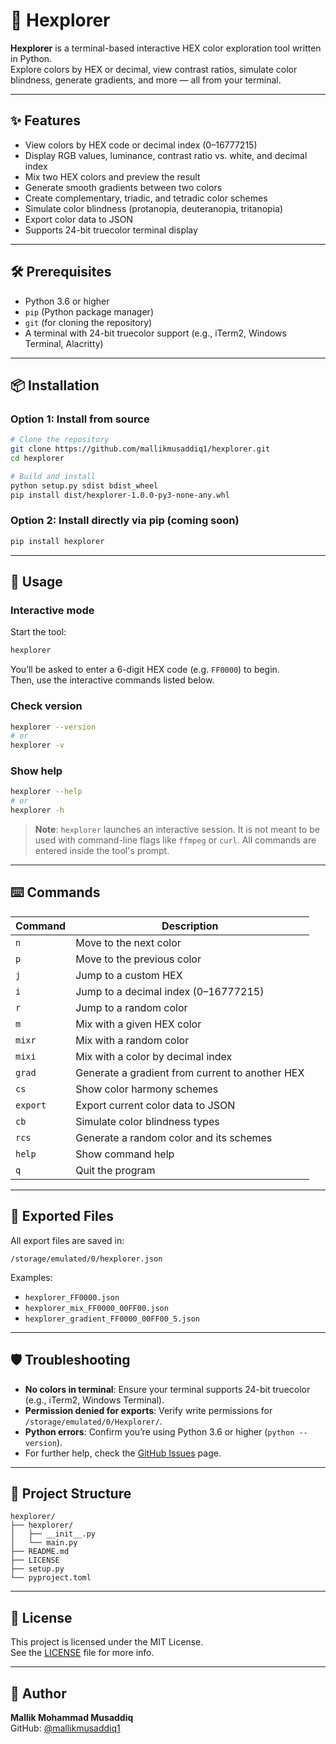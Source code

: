 # 🎨 Hexplorer

**Hexplorer** is a terminal-based interactive HEX color exploration tool written in Python.  
Explore colors by HEX or decimal, view contrast ratios, simulate color blindness, generate gradients, and more — all from your terminal.

---

## ✨ Features

- View colors by HEX code or decimal index (0–16777215)
- Display RGB values, luminance, contrast ratio vs. white, and decimal index
- Mix two HEX colors and preview the result
- Generate smooth gradients between two colors
- Create complementary, triadic, and tetradic color schemes
- Simulate color blindness (protanopia, deuteranopia, tritanopia)
- Export color data to JSON
- Supports 24-bit truecolor terminal display

---

## 🛠️ Prerequisites

- Python 3.6 or higher
- `pip` (Python package manager)
- `git` (for cloning the repository)
- A terminal with 24-bit truecolor support (e.g., iTerm2, Windows Terminal, Alacritty)

---

## 📦 Installation

### Option 1: Install from source

```bash
# Clone the repository
git clone https://github.com/mallikmusaddiq1/hexplorer.git
cd hexplorer

# Build and install
python setup.py sdist bdist_wheel
pip install dist/hexplorer-1.0.0-py3-none-any.whl
```

### Option 2: Install directly via pip (coming soon)

```bash
pip install hexplorer
```

---

## 🚀 Usage

### Interactive mode

Start the tool:

```bash
hexplorer
```

You’ll be asked to enter a 6-digit HEX code (e.g. `FF0000`) to begin.  
Then, use the interactive commands listed below.

### Check version

```bash
hexplorer --version
# or
hexplorer -v
```

### Show help

```bash
hexplorer --help
# or
hexplorer -h
```

> **Note**: `hexplorer` launches an interactive session. It is not meant to be used with command-line flags like `ffmpeg` or `curl`. All commands are entered inside the tool's prompt.

---

## ⌨️ Commands

| Command     | Description                                          |
|-------------|------------------------------------------------------|
| `n`         | Move to the next color                               |
| `p`         | Move to the previous color                           |
| `j`         | Jump to a custom HEX                                 |
| `i`         | Jump to a decimal index (0–16777215)                 |
| `r`         | Jump to a random color                               |
| `m`         | Mix with a given HEX color                           |
| `mixr`      | Mix with a random color                              |
| `mixi`      | Mix with a color by decimal index                    |
| `grad`      | Generate a gradient from current to another HEX      |
| `cs`        | Show color harmony schemes                           |
| `export`    | Export current color data to JSON                    |
| `cb`        | Simulate color blindness types                       |
| `rcs`       | Generate a random color and its schemes              |
| `help`      | Show command help                                    |
| `q`         | Quit the program                                     |

---

## 📂 Exported Files

All export files are saved in:

```
/storage/emulated/0/hexplorer.json
```

Examples:

- `hexplorer_FF0000.json`
- `hexplorer_mix_FF0000_00FF00.json`
- `hexplorer_gradient_FF0000_00FF00_5.json`

---

## 🛡️ Troubleshooting

- **No colors in terminal**: Ensure your terminal supports 24-bit truecolor (e.g., iTerm2, Windows Terminal).
- **Permission denied for exports**: Verify write permissions for `/storage/emulated/0/Hexplorer/`.
- **Python errors**: Confirm you’re using Python 3.6 or higher (`python --version`).
- For further help, check the [GitHub Issues](https://github.com/mallikmusaddiq1/hexplorer/issues) page.

---

## 🔧 Project Structure

```text
hexplorer/
├── hexplorer/
│   ├── __init__.py
│   └── main.py
├── README.md
├── LICENSE
├── setup.py
└── pyproject.toml
```

---

## 📜 License

This project is licensed under the MIT License.  
See the [LICENSE](LICENSE) file for more info.

---

## 👤 Author

**Mallik Mohammad Musaddiq**  
GitHub: [@mallikmusaddiq1](https://github.com/mallikmusaddiq1)